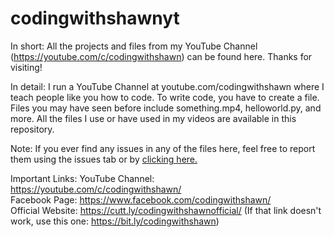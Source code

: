 # codingwithshawnyt
In short:
All the projects and files from my YouTube Channel (https://youtube.com/c/codingwithshawn) can be found here. Thanks for visiting!

In detail:
I run a YouTube Channel at youtube.com/codingwithshawn where I teach people like you how to code. To write code, you have to create a file. Files you may have seen before include something.mp4, helloworld.py, and more.
All the files I use or have used in my videos are available in this repository.

Note: If you ever find any issues in any of the files here, feel free to report them using the issues tab or by [clicking here.](https://github.com/codingwithshawn/codingwithshawnyt/issues)

Important Links: 
YouTube Channel: https://youtube.com/c/codingwithshawn/  
Facebook Page: https://www.facebook.com/codingwithshawn/  
Official Website: https://cutt.ly/codingwithshawnofficial/ (If that link doesn't work, use this one: https://bit.ly/codingwithshawn)  
